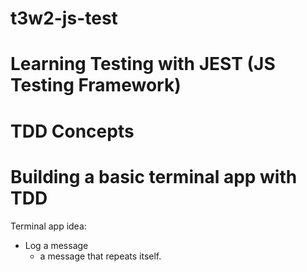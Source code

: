 # t3w2-js-test

# Learning Testing with JEST (JS Testing Framework)
# TDD Concepts
# Building a basic terminal app with TDD

Terminal app idea:
- Log a message
  - a message that repeats itself.

